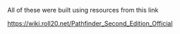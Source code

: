 All of these were built using resources from this link

https://wiki.roll20.net/Pathfinder_Second_Edition_Official